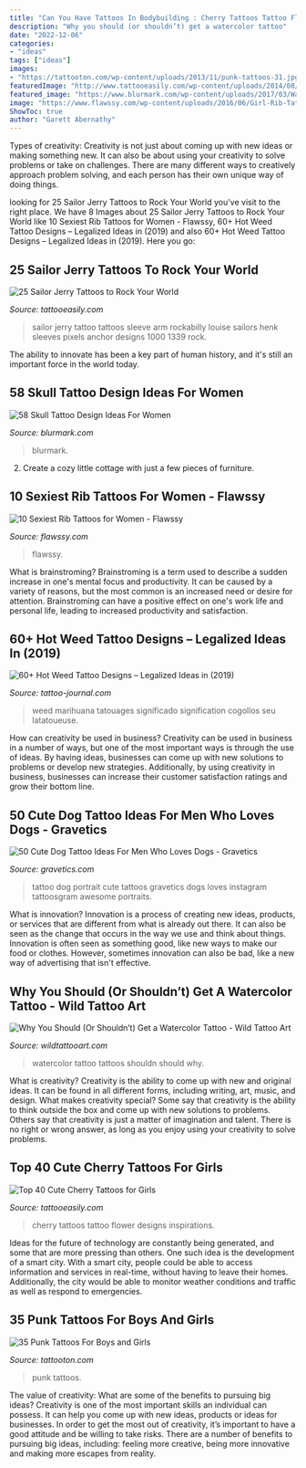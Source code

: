 ```yaml
---
title: "Can You Have Tattoos In Bodybuilding : Cherry Tattoos Tattoo Flower Designs Inspirations"
description: "Why you should (or shouldn’t) get a watercolor tattoo"
date: "2022-12-06"
categories:
- "ideas"
tags: ["ideas"]
images:
- "https://tattooton.com/wp-content/uploads/2013/11/punk-tattoos-31.jpg"
featuredImage: "http://www.tattooeasily.com/wp-content/uploads/2014/08/cherry-tattoos-flower-1.jpg"
featured_image: "https://www.blurmark.com/wp-content/uploads/2017/03/Water-Color-Skull-with-Flower-Tattoo-On-Thigh-768x768.jpg"
image: "https://www.flawssy.com/wp-content/uploads/2016/06/Girl-Rib-Tattoos-Quotes.jpg"
ShowToc: true
author: "Garett Abernathy"
---
```



Types of creativity:
Creativity is not just about coming up with new ideas or making something new. It can also be about using your creativity to solve problems or take on challenges. There are many different ways to creatively approach problem solving, and each person has their own unique way of doing things.

	

		
looking for 25 Sailor Jerry Tattoos to Rock Your World you've visit to the right place. We have 8 Images about 25 Sailor Jerry Tattoos to Rock Your World like 10 Sexiest Rib Tattoos for Women - Flawssy, 60+ Hot Weed Tattoo Designs – Legalized Ideas in (2019) and also 60+ Hot Weed Tattoo Designs – Legalized Ideas in (2019). Here you go:
		
    
## 25 Sailor Jerry Tattoos To Rock Your World

<img loading=lazy src="http://www.tattooeasily.com/wp-content/uploads/2014/10/689e150c2c93beb2b4a4e1190ffb2766.jpg" onerror="this.onerror=null;this.src='https://tse4.mm.bing.net/th?id=OIP.AxlGipwPVlPgqCNQvxJ9DgHaJX&amp;pid=15.1';" alt="25 Sailor Jerry Tattoos to Rock Your World">

_Source: tattooeasily.com_

>sailor jerry tattoo tattoos sleeve arm rockabilly louise sailors henk sleeves pixels anchor designs 1000 1339 rock. 

	

The ability to innovate has been a key part of human history, and it's still an important force in the world today.

    
## 58 Skull Tattoo Design Ideas For Women

<img loading=lazy src="https://www.blurmark.com/wp-content/uploads/2017/03/Water-Color-Skull-with-Flower-Tattoo-On-Thigh-768x768.jpg" onerror="this.onerror=null;this.src='https://tse1.mm.bing.net/th?id=OIP.MifhZ0-klUP1_jpdwvK__QHaHa&amp;pid=15.1';" alt="58 Skull Tattoo Design Ideas For Women">

_Source: blurmark.com_

>blurmark. 

	

2. Create a cozy little cottage with just a few pieces of furniture.

    
## 10 Sexiest Rib Tattoos For Women - Flawssy

<img loading=lazy src="https://www.flawssy.com/wp-content/uploads/2016/06/Girl-Rib-Tattoos-Quotes.jpg" onerror="this.onerror=null;this.src='https://tse1.mm.bing.net/th?id=OIP.bwGO7NcNVNoRM0JBIhlt9wHaJ4&amp;pid=15.1';" alt="10 Sexiest Rib Tattoos for Women - Flawssy">

_Source: flawssy.com_

>flawssy. 

	

What is brainstroming?
Brainstroming is a term used to describe a sudden increase in one's mental focus and productivity. It can be caused by a variety of reasons, but the most common is an increased need or desire for attention. Brainstroming can have a positive effect on one's work life and personal life, leading to increased productivity and satisfaction.

    
## 60+ Hot Weed Tattoo Designs – Legalized Ideas In (2019)

<img loading=lazy src="https://tattoo-journal.com/wp-content/uploads/2016/08/weed-tattoo14-650x650.jpg" onerror="this.onerror=null;this.src='https://tse2.mm.bing.net/th?id=OIP.cuwlAJU4jJS9Y_Y-H72C7AHaHa&amp;pid=15.1';" alt="60+ Hot Weed Tattoo Designs – Legalized Ideas in (2019)">

_Source: tattoo-journal.com_

>weed marihuana tatouages significado signification cogollos seu latatoueuse. 

	

How can creativity be used in business?
Creativity can be used in business in a number of ways, but one of the most important ways is through the use of ideas. By having ideas, businesses can come up with new solutions to problems or develop new strategies. Additionally, by using creativity in business, businesses can increase their customer satisfaction ratings and grow their bottom line.

    
## 50 Cute Dog Tattoo Ideas For Men Who Loves Dogs - Gravetics

<img loading=lazy src="https://www.gravetics.com/wp-content/uploads/2017/06/Dog-Portrait-Tattoo.jpg" onerror="this.onerror=null;this.src='https://tse4.mm.bing.net/th?id=OIP.Xj3kR9NU_xt3BU0VKss8DAHaIB&amp;pid=15.1';" alt="50 Cute Dog Tattoo Ideas For Men Who Loves Dogs - Gravetics">

_Source: gravetics.com_

>tattoo dog portrait cute tattoos gravetics dogs loves instagram tattoosgram awesome portraits. 

	

What is innovation?
Innovation is a process of creating new ideas, products, or services that are different from what is already out there. It can also be seen as the change that occurs in the way we use and think about things. Innovation is often seen as something good, like new ways to make our food or clothes. However, sometimes innovation can also be bad, like a new way of advertising that isn't effective.

    
## Why You Should (Or Shouldn’t) Get A Watercolor Tattoo - Wild Tattoo Art

<img loading=lazy src="https://www.wildtattooart.com/wp-content/uploads/2017/03/watercolor-tattoos-26031710.jpg" onerror="this.onerror=null;this.src='https://tse3.mm.bing.net/th?id=OIP.mALmMBWENb-VG0PwFqtHgwHaJ4&amp;pid=15.1';" alt="Why You Should (Or Shouldn’t) Get a Watercolor Tattoo - Wild Tattoo Art">

_Source: wildtattooart.com_

>watercolor tattoo tattoos shouldn should why. 

	

What is creativity?
Creativity is the ability to come up with new and original ideas. It can be found in all different forms, including writing, art, music, and design. What makes creativity special? Some say that creativity is the ability to think outside the box and come up with new solutions to problems. Others say that creativity is just a matter of imagination and talent. There is no right or wrong answer, as long as you enjoy using your creativity to solve problems.

    
## Top 40 Cute Cherry Tattoos For Girls

<img loading=lazy src="http://www.tattooeasily.com/wp-content/uploads/2014/08/cherry-tattoos-flower-1.jpg" onerror="this.onerror=null;this.src='https://tse4.mm.bing.net/th?id=OIP.MhwK0oArtCdACq_r9Y8ZwwHaJz&amp;pid=15.1';" alt="Top 40 Cute Cherry Tattoos for Girls">

_Source: tattooeasily.com_

>cherry tattoos tattoo flower designs inspirations. 

	

Ideas for the future of technology are constantly being generated, and some that are more pressing than others. One such idea is the development of a smart city. With a smart city, people could be able to access information and services in real-time, without having to leave their homes. Additionally, the city would be able to monitor weather conditions and traffic as well as respond to emergencies.

    
## 35 Punk Tattoos For Boys And Girls

<img loading=lazy src="https://tattooton.com/wp-content/uploads/2013/11/punk-tattoos-31.jpg" onerror="this.onerror=null;this.src='https://tse4.mm.bing.net/th?id=OIP.W_t76VptSn0-rhCkhK8_8gHaKd&amp;pid=15.1';" alt="35 Punk Tattoos For Boys and Girls">

_Source: tattooton.com_

>punk tattoos. 

	

The value of creativity: What are some of the benefits to pursuing big ideas?
Creativity is one of the most important skills an individual can possess. It can help you come up with new ideas, products or ideas for businesses. In order to get the most out of creativity, it’s important to have a good attitude and be willing to take risks. There are a number of benefits to pursuing big ideas, including: feeling more creative, being more innovative and making more escapes from reality.

